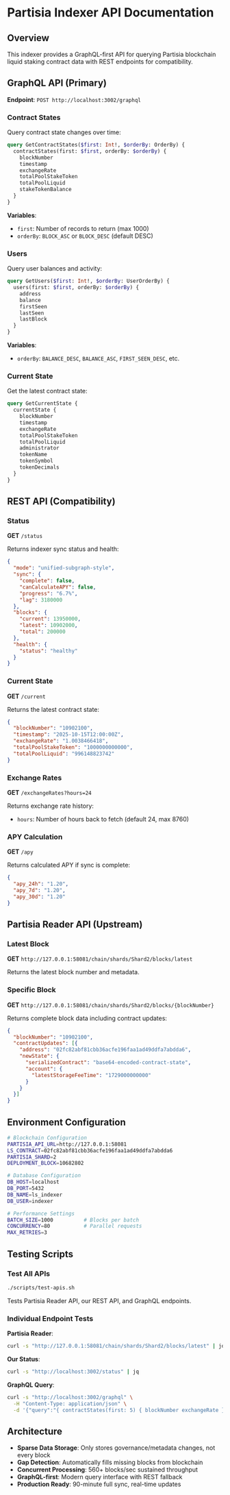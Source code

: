 # Partisia Indexer API Documentation

## Overview
This indexer provides a GraphQL-first API for querying Partisia blockchain liquid staking contract data with REST endpoints for compatibility.

## GraphQL API (Primary)
**Endpoint**: `POST http://localhost:3002/graphql`

### Contract States
Query contract state changes over time:

```graphql
query GetContractStates($first: Int!, $orderBy: OrderBy) {
  contractStates(first: $first, orderBy: $orderBy) {
    blockNumber
    timestamp
    exchangeRate
    totalPoolStakeToken
    totalPoolLiquid
    stakeTokenBalance
  }
}
```

**Variables**:
- `first`: Number of records to return (max 1000)
- `orderBy`: `BLOCK_ASC` or `BLOCK_DESC` (default DESC)

### Users
Query user balances and activity:

```graphql
query GetUsers($first: Int!, $orderBy: UserOrderBy) {
  users(first: $first, orderBy: $orderBy) {
    address
    balance
    firstSeen
    lastSeen
    lastBlock
  }
}
```

**Variables**:
- `orderBy`: `BALANCE_DESC`, `BALANCE_ASC`, `FIRST_SEEN_DESC`, etc.

### Current State
Get the latest contract state:

```graphql
query GetCurrentState {
  currentState {
    blockNumber
    timestamp
    exchangeRate
    totalPoolStakeToken
    totalPoolLiquid
    administrator
    tokenName
    tokenSymbol
    tokenDecimals
  }
}
```

## REST API (Compatibility)

### Status
**GET** `/status`

Returns indexer sync status and health:
```json
{
  "mode": "unified-subgraph-style",
  "sync": {
    "complete": false,
    "canCalculateAPY": false,
    "progress": "6.7%",
    "lag": 3180000
  },
  "blocks": {
    "current": 13950000,
    "latest": 10902000,
    "total": 200000
  },
  "health": {
    "status": "healthy"
  }
}
```

### Current State
**GET** `/current`

Returns the latest contract state:
```json
{
  "blockNumber": "10902100",
  "timestamp": "2025-10-15T12:00:00Z",
  "exchangeRate": "1.0038466418",
  "totalPoolStakeToken": "1000000000000",
  "totalPoolLiquid": "996148823742"
}
```

### Exchange Rates
**GET** `/exchangeRates?hours=24`

Returns exchange rate history:
- `hours`: Number of hours back to fetch (default 24, max 8760)

### APY Calculation
**GET** `/apy`

Returns calculated APY if sync is complete:
```json
{
  "apy_24h": "1.20",
  "apy_7d": "1.20",
  "apy_30d": "1.20"
}
```

## Partisia Reader API (Upstream)

### Latest Block
**GET** `http://127.0.0.1:58081/chain/shards/Shard2/blocks/latest`

Returns the latest block number and metadata.

### Specific Block
**GET** `http://127.0.0.1:58081/chain/shards/Shard2/blocks/{blockNumber}`

Returns complete block data including contract updates:
```json
{
  "blockNumber": "10902100",
  "contractUpdates": [{
    "address": "02fc82abf81cbb36acfe196faa1ad49ddfa7abdda6",
    "newState": {
      "serializedContract": "base64-encoded-contract-state",
      "account": {
        "latestStorageFeeTime": "1729000000000"
      }
    }
  }]
}
```

## Environment Configuration

```bash
# Blockchain Configuration
PARTISIA_API_URL=http://127.0.0.1:58081
LS_CONTRACT=02fc82abf81cbb36acfe196faa1ad49ddfa7abdda6
PARTISIA_SHARD=2
DEPLOYMENT_BLOCK=10682802

# Database Configuration
DB_HOST=localhost
DB_PORT=5432
DB_NAME=ls_indexer
DB_USER=indexer

# Performance Settings
BATCH_SIZE=1000          # Blocks per batch
CONCURRENCY=80           # Parallel requests
MAX_RETRIES=3
```

## Testing Scripts

### Test All APIs
```bash
./scripts/test-apis.sh
```

Tests Partisia Reader API, our REST API, and GraphQL endpoints.

### Individual Endpoint Tests

**Partisia Reader**:
```bash
curl -s "http://127.0.0.1:58081/chain/shards/Shard2/blocks/latest" | jq
```

**Our Status**:
```bash
curl -s "http://localhost:3002/status" | jq
```

**GraphQL Query**:
```bash
curl -s "http://localhost:3002/graphql" \
  -H "Content-Type: application/json" \
  -d '{"query":"{ contractStates(first: 5) { blockNumber exchangeRate } }"}'
```

## Architecture

- **Sparse Data Storage**: Only stores governance/metadata changes, not every block
- **Gap Detection**: Automatically fills missing blocks from blockchain
- **Concurrent Processing**: 560+ blocks/sec sustained throughput
- **GraphQL-first**: Modern query interface with REST fallback
- **Production Ready**: 90-minute full sync, real-time updates
